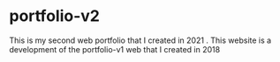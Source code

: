 # portfolio-v2
This is my second web portfolio that I created in 2021 . This website is a development of the portfolio-v1 web that I created in 2018
